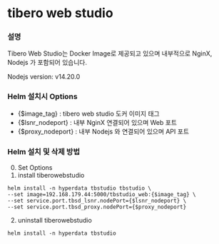 # tibero web studio
### 설명
Tibero Web Studio는 Docker Image로 제공되고 있으며 내부적으로 NginX, Nodejs 가 포함되어 있습니다.

Nodejs version: v14.20.0
### Helm 설치시 Options
- {$image_tag} : tibero web studio 도커 이미지 태그
- {$lsnr_nodeport} : 내부 NginX 연결되어 있으며 Web 포트
- {$proxy_nodeport} : 내부 Nodejs 와 연결되어 있으며 API 포트
### Helm 설치 및 삭제 방법
0. Set Options
1. install tiberowebstudio
  ```
  helm install -n hyperdata tbstudio tbstudio \
  --set image=192.168.179.44:5000/tbstudio_web:{$image_tag} \
  --set service.port.tbsd_lsnr.nodePort={$lsnr_nodeport} \
  --set service.port.tbsd_proxy.nodePort={$proxy_nodeport}
  ```
2. uninstall tiberowebstudio
  ```
  helm install -n hyperdata tbstudio 
  ```
